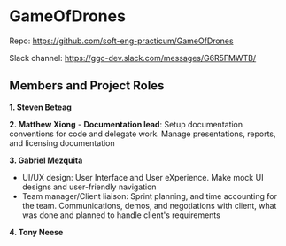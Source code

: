 # GameOfDrones
Repo: https://github.com/soft-eng-practicum/GameOfDrones

Slack channel: https://ggc-dev.slack.com/messages/G6R5FMWTB/

Members and Project Roles
-------------------------
**1. Steven Beteag**

**2. Matthew Xiong**
	- **Documentation lead**: Setup documentation conventions for code and delegate work. Manage presentations, reports, and licensing documentation

**3. Gabriel Mezquita**

- UI/UX design: User Interface and User eXperience. Make mock UI designs and user-friendly navigation
- Team manager/Client liaison: Sprint planning, and time accounting for the team. Communications, demos, and negotiations with client, what was done and planned to handle client's requirements

**4. Tony Neese**
